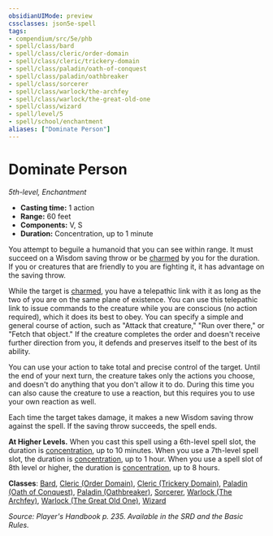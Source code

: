 ```yaml
---
obsidianUIMode: preview
cssclasses: json5e-spell
tags:
- compendium/src/5e/phb
- spell/class/bard
- spell/class/cleric/order-domain
- spell/class/cleric/trickery-domain
- spell/class/paladin/oath-of-conquest
- spell/class/paladin/oathbreaker
- spell/class/sorcerer
- spell/class/warlock/the-archfey
- spell/class/warlock/the-great-old-one
- spell/class/wizard
- spell/level/5
- spell/school/enchantment
aliases: ["Dominate Person"]
---
```

# Dominate Person
*5th-level, Enchantment*  

- **Casting time:** 1 action
- **Range:** 60 feet
- **Components:** V, S
- **Duration:** Concentration, up to 1 minute

You attempt to beguile a humanoid that you can see within range. It must succeed on a Wisdom saving throw or be [charmed](2.%20GM%20Tools/Misc%20DND%20Handbook/compendium/rules/conditions.md#charmed) by you for the duration. If you or creatures that are friendly to you are fighting it, it has advantage on the saving throw.

While the target is [charmed](2.%20GM%20Tools/Misc%20DND%20Handbook/compendium/rules/conditions.md#charmed), you have a telepathic link with it as long as the two of you are on the same plane of existence. You can use this telepathic link to issue commands to the creature while you are conscious (no action required), which it does its best to obey. You can specify a simple and general course of action, such as "Attack that creature," "Run over there," or "Fetch that object." If the creature completes the order and doesn't receive further direction from you, it defends and preserves itself to the best of its ability.

You can use your action to take total and precise control of the target. Until the end of your next turn, the creature takes only the actions you choose, and doesn't do anything that you don't allow it to do. During this time you can also cause the creature to use a reaction, but this requires you to use your own reaction as well.

Each time the target takes damage, it makes a new Wisdom saving throw against the spell. If the saving throw succeeds, the spell ends.

**At Higher Levels.** When you cast this spell using a 6th-level spell slot, the duration is [concentration](2.%20GM%20Tools/Misc%20DND%20Handbook/compendium/rules/conditions.md#concentration), up to 10 minutes. When you use a 7th-level spell slot, the duration is [concentration](2.%20GM%20Tools/Misc%20DND%20Handbook/compendium/rules/conditions.md#concentration), up to 1 hour. When you use a spell slot of 8th level or higher, the duration is [concentration](2.%20GM%20Tools/Misc%20DND%20Handbook/compendium/rules/conditions.md#concentration), up to 8 hours.

**Classes**: [Bard](/compendium/classes/bard.md), [Cleric (Order Domain)](/compendium/classes/cleric-order-domain-tce.md), [Cleric (Trickery Domain)](/compendium/classes/cleric-trickery-domain.md), [Paladin (Oath of Conquest)](/compendium/classes/paladin-oath-of-conquest-xge.md), [Paladin (Oathbreaker)](/compendium/classes/paladin-oathbreaker.md), [Sorcerer](/compendium/classes/sorcerer.md), [Warlock (The Archfey)](/compendium/classes/warlock-the-archfey.md), [Warlock (The Great Old One)](/compendium/classes/warlock-the-great-old-one.md), [Wizard](/compendium/classes/wizard.md)

*Source: Player's Handbook p. 235. Available in the SRD and the Basic Rules.*
